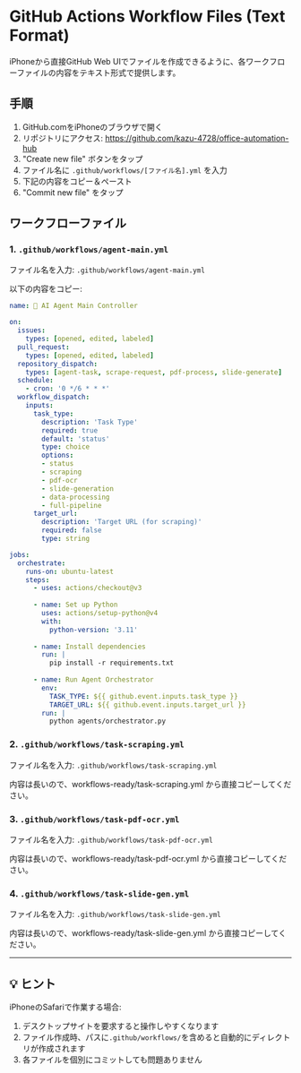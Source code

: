 # GitHub Actions Workflow Files (Text Format)

iPhoneから直接GitHub Web UIでファイルを作成できるように、各ワークフローファイルの内容をテキスト形式で提供します。

## 手順

1. GitHub.comをiPhoneのブラウザで開く
2. リポジトリにアクセス: https://github.com/kazu-4728/office-automation-hub
3. "Create new file" ボタンをタップ
4. ファイル名に `.github/workflows/[ファイル名].yml` を入力
5. 下記の内容をコピー＆ペースト
6. "Commit new file" をタップ

## ワークフローファイル

### 1. `.github/workflows/agent-main.yml`

ファイル名を入力: `.github/workflows/agent-main.yml`

以下の内容をコピー:

```yaml
name: 🤖 AI Agent Main Controller

on:
  issues:
    types: [opened, edited, labeled]
  pull_request:
    types: [opened, edited, labeled]
  repository_dispatch:
    types: [agent-task, scrape-request, pdf-process, slide-generate]
  schedule:
    - cron: '0 */6 * * *'
  workflow_dispatch:
    inputs:
      task_type:
        description: 'Task Type'
        required: true
        default: 'status'
        type: choice
        options:
        - status
        - scraping
        - pdf-ocr
        - slide-generation
        - data-processing
        - full-pipeline
      target_url:
        description: 'Target URL (for scraping)'
        required: false
        type: string

jobs:
  orchestrate:
    runs-on: ubuntu-latest
    steps:
      - uses: actions/checkout@v3
      
      - name: Set up Python
        uses: actions/setup-python@v4
        with:
          python-version: '3.11'
      
      - name: Install dependencies
        run: |
          pip install -r requirements.txt
      
      - name: Run Agent Orchestrator
        env:
          TASK_TYPE: ${{ github.event.inputs.task_type }}
          TARGET_URL: ${{ github.event.inputs.target_url }}
        run: |
          python agents/orchestrator.py
```

### 2. `.github/workflows/task-scraping.yml`

ファイル名を入力: `.github/workflows/task-scraping.yml`

内容は長いので、workflows-ready/task-scraping.yml から直接コピーしてください。

### 3. `.github/workflows/task-pdf-ocr.yml`

ファイル名を入力: `.github/workflows/task-pdf-ocr.yml`

内容は長いので、workflows-ready/task-pdf-ocr.yml から直接コピーしてください。

### 4. `.github/workflows/task-slide-gen.yml`

ファイル名を入力: `.github/workflows/task-slide-gen.yml`

内容は長いので、workflows-ready/task-slide-gen.yml から直接コピーしてください。

---

## 💡 ヒント

iPhoneのSafariで作業する場合:
1. デスクトップサイトを要求すると操作しやすくなります
2. ファイル作成時、パスに`.github/workflows/`を含めると自動的にディレクトリが作成されます
3. 各ファイルを個別にコミットしても問題ありません